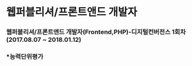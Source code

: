 #  웹퍼블리셔/프론트앤드 개발자
### 웹퍼블리셔/프론트앤드 개발자(Frontend,PHP)-디지털컨버전스 1회차 (2017.08.07 ~ 2018.01.12)

### *능력단위평가
